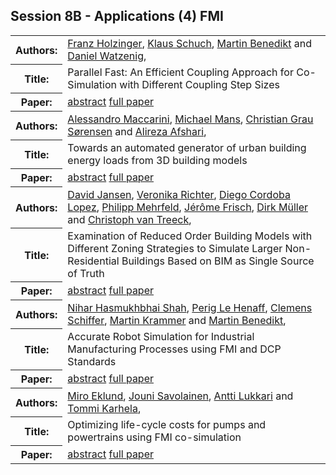 ## Session 8B - Applications (4) FMI
<table>
<tr><th>Authors:</th>
<td>
<a href="/proceedings/authors/FranzHolzinger">Franz Holzinger</a>, <a href="/proceedings/authors/KlausSchuch">Klaus Schuch</a>, <a href="/proceedings/authors/MartinBenedikt">Martin Benedikt</a> and <a href="/proceedings/authors/DanielWatzenig">Daniel Watzenig</a>, </td>
</tr>
<tr><th>Title:</th>
<td>Parallel Fast: An Efficient Coupling Approach for Co-Simulation with Different Coupling Step Sizes</td></tr></tr>
<tr><th>Paper:</th>
<td><a href="/abstracts/abstract_8B_1">abstract</a> <a href="/proceedings/papers/Modelica2021session8B_paper1.pdf">full paper</a></td>
</tr>
<tr><th>Authors:</th>
<td>
<a href="/proceedings/authors/AlessandroMaccarini">Alessandro Maccarini</a>, <a href="/proceedings/authors/MichaelMans">Michael Mans</a>, <a href="/proceedings/authors/ChristianGrauSorensen">Christian Grau Sørensen</a> and <a href="/proceedings/authors/AlirezaAfshari">Alireza Afshari</a>, </td>
</tr>
<tr><th>Title:</th>
<td>Towards an automated generator of urban building energy loads from 3D building models</td></tr></tr>
<tr><th>Paper:</th>
<td><a href="/abstracts/abstract_8B_2">abstract</a> <a href="/proceedings/papers/Modelica2021session8B_paper2.pdf">full paper</a></td>
</tr>
<tr><th>Authors:</th>
<td>
<a href="/proceedings/authors/DavidJansen">David Jansen</a>, <a href="/proceedings/authors/VeronikaRichter">Veronika Richter</a>, <a href="/proceedings/authors/DiegoCordobaLopez">Diego Cordoba Lopez</a>, <a href="/proceedings/authors/PhilippMehrfeld">Philipp Mehrfeld</a>, <a href="/proceedings/authors/JeromeFrisch">Jérôme Frisch</a>, <a href="/proceedings/authors/DirkMuller">Dirk Müller</a> and <a href="/proceedings/authors/ChristophvanTreeck">Christoph van Treeck</a>, </td>
</tr>
<tr><th>Title:</th>
<td>Examination of Reduced Order Building Models with Different Zoning Strategies to Simulate Larger Non-Residential Buildings Based on BIM as Single Source of Truth</td></tr></tr>
<tr><th>Paper:</th>
<td><a href="/abstracts/abstract_8B_3">abstract</a> <a href="/proceedings/papers/Modelica2021session8B_paper3.pdf">full paper</a></td>
</tr>
<tr><th>Authors:</th>
<td>
<a href="/proceedings/authors/NiharHasmukhbhaiShah">Nihar Hasmukhbhai Shah</a>, <a href="/proceedings/authors/PerigLeHenaff">Perig Le Henaff</a>, <a href="/proceedings/authors/ClemensSchiffer">Clemens Schiffer</a>, <a href="/proceedings/authors/MartinKrammer">Martin Krammer</a> and <a href="/proceedings/authors/MartinBenedikt">Martin Benedikt</a>, </td>
</tr>
<tr><th>Title:</th>
<td>Accurate Robot Simulation for Industrial Manufacturing Processes using FMI and DCP Standards</td></tr></tr>
<tr><th>Paper:</th>
<td><a href="/abstracts/abstract_8B_4">abstract</a> <a href="/proceedings/papers/Modelica2021session8B_paper4.pdf">full paper</a></td>
</tr>
<tr><th>Authors:</th>
<td>
<a href="/proceedings/authors/MiroEklund">Miro Eklund</a>, <a href="/proceedings/authors/JouniSavolainen">Jouni Savolainen</a>, <a href="/proceedings/authors/AnttiLukkari">Antti Lukkari</a> and <a href="/proceedings/authors/TommiKarhela">Tommi Karhela</a>, </td>
</tr>
<tr><th>Title:</th>
<td>Optimizing life-cycle costs for pumps and powertrains using FMI co-simulation</td></tr></tr>
<tr><th>Paper:</th>
<td><a href="/abstracts/abstract_8B_5">abstract</a> <a href="/proceedings/papers/Modelica2021session8B_paper5.pdf">full paper</a></td>
</tr>
</table>


